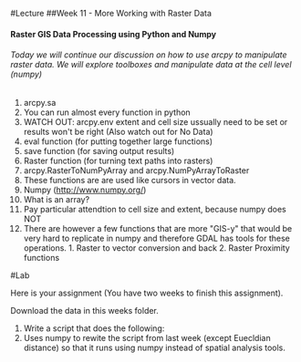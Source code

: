 #Lecture
##Week 11 - More Working with Raster Data
#### Raster GIS Data Processing using Python and Numpy
###### Today we will continue our discussion on how to use arcpy to manipulate raster data.  We will explore toolboxes and manipulate data at the cell level (numpy)


1. arcpy.sa
  1. You can run almost every function in python
  2. WATCH OUT: arcpy.env extent and cell size ussually need to be set or results won't be right (Also watch out for No Data)
  3. eval function (for putting together large functions)
  4. save function (for saving output results)
  5. Raster function (for turning text paths into rasters)
  6. arcpy.RasterToNumPyArray and arcpy.NumPyArrayToRaster
  7. These functions are are used like cursors in vector data.
1. Numpy (http://www.numpy.org/)
  1. What is an array?
  2. Pay particular attendtion to cell size and extent, because numpy does NOT
  3. There are however a few functions that are more "GIS-y" that would be very hard to replicate in numpy and therefore GDAL has tools for these operations.
    1. Raster to vector conversion and back
    2. Raster Proximity functions

  

#Lab 

Here is your assignment (You have two weeks to finish this assignment).

Download the data in this weeks folder.

1. Write a script that does the following:
  1. Uses numpy to rewite the script from last week (except Euecldian distance) so that it runs using numpy instead of spatial analysis tools.








  




      
      

